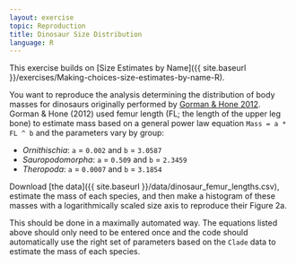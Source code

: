 ```yaml
---
layout: exercise
topic: Reproduction
title: Dinosaur Size Distribution
language: R
---
```


This exercise builds on [Size Estimates by Name]({{ site.baseurl }}/exercises/Making-choices-size-estimates-by-name-R).

You want to reproduce the analysis determining the distribution of body masses for dinosaurs originally performed by [Gorman & Hone
2012](https://doi.org/10.1371/journal.pone.0051925). Gorman & Hone (2012) used
femur length (FL; the length of the upper leg bone) to estimate mass based on a
general power law equation `Mass = a * FL ^ b` and the parameters vary by group:

* *Ornithischia*:  `a` = `0.002` and `b` = `3.0587`
* *Sauropodomorpha*:  `a` = `0.509` and `b` = `2.3459`
* *Theropoda*:  `a` = `0.0007` and `b` = `3.1854`

Download [the data]({{ site.baseurl }}/data/dinosaur_femur_lengths.csv),
estimate the mass of each species, and then make a histogram of these masses with
a logarithmically scaled size axis to reproduce their Figure 2a.

This should be done in a maximally automated way. The equations listed above
should only need to be entered once and the code should automatically use the right
set of parameters based on the `Clade` data to estimate the mass of each species.
